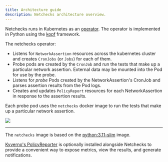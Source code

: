 ```yaml
---
title: Architecture guide
description: Netchecks architecture overview.
---
```


Netchecks runs in Kubernetes as an [operator](https://kubernetes.io/docs/concepts/extend-kubernetes/operator/). The 
operator is implemented in Python using the [kopf](https://kopf.readthedocs.io/en/stable) framework.

The netchecks operator:
- Listens for `NetworkAssertion` resources across the kubernetes cluster and creates `CronJobs` (or `Jobs`) for each of them.
- Probe pods are created by the `CronJob` and run the tests that make up a particular network assertion. External data may be mounted into the Pod for use by the probe.
- Listens for _probe_ Pods created by the NetworkAssertion's CronJob and parses assertion results from the Pod logs.
- Creates and updates `PolicyReport` resources for each NetworkAssertion in response to the assertion results.

Each probe pod uses the `netchecks` docker image to run the tests that make up a particular network assertion.


![](/images/architecture/Netcheck-High-Level-Lifecycle.png)

---

The `netchecks` image is based on the [python:3.11-slim](https://hub.docker.com/_/python) image.

[Kyverno's PolicyReporter](https://kyverno.github.io/policy-reporter/) is optionally installed alongside Netchecks to
provide a convenient way to expose metrics, view the results, and generate notifications.
